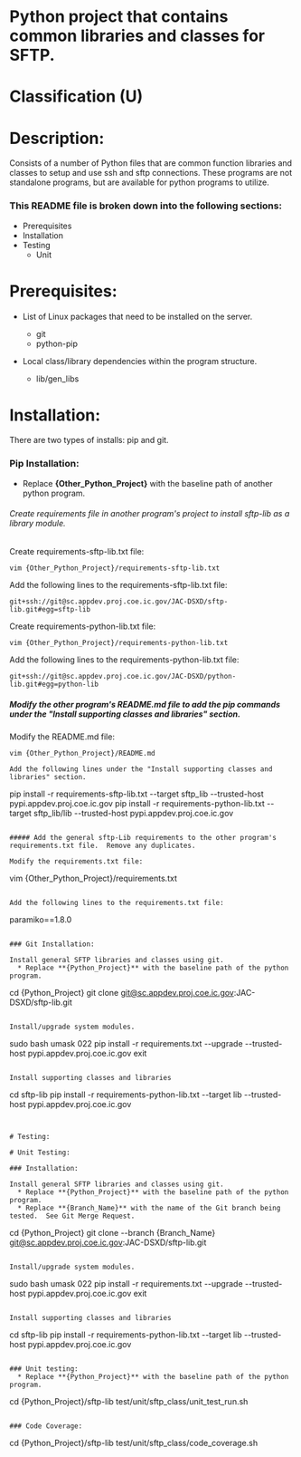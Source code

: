 # Python project that contains common libraries and classes for SFTP.
# Classification (U)

# Description:
  Consists of a number of Python files that are common function libraries and classes to setup and use ssh and sftp connections.  These programs are not standalone programs, but are available for python programs to utilize.


###  This README file is broken down into the following sections:
 * Prerequisites
 * Installation
 * Testing
   - Unit


# Prerequisites:

  * List of Linux packages that need to be installed on the server.
    - git
    - python-pip

  * Local class/library dependencies within the program structure.
    - lib/gen_libs


# Installation:
  There are two types of installs: pip and git.

### Pip Installation:
  * Replace **{Other_Python_Project}** with the baseline path of another python program.

###### Create requirements file in another program's project to install sftp-lib as a library module.

Create requirements-sftp-lib.txt file:
```
vim {Other_Python_Project}/requirements-sftp-lib.txt
```

Add the following lines to the requirements-sftp-lib.txt file:
```
git+ssh://git@sc.appdev.proj.coe.ic.gov/JAC-DSXD/sftp-lib.git#egg=sftp-lib
```

Create requirements-python-lib.txt file:
```
vim {Other_Python_Project}/requirements-python-lib.txt
```

Add the following lines to the requirements-python-lib.txt file:
```
git+ssh://git@sc.appdev.proj.coe.ic.gov/JAC-DSXD/python-lib.git#egg=python-lib
```

##### Modify the other program's README.md file to add the pip commands under the "Install supporting classes and libraries" section.

Modify the README.md file:
```
vim {Other_Python_Project}/README.md

Add the following lines under the "Install supporting classes and libraries" section.
```
   pip install -r requirements-sftp-lib.txt --target sftp_lib --trusted-host pypi.appdev.proj.coe.ic.gov
   pip install -r requirements-python-lib.txt --target sftp_lib/lib --trusted-host pypi.appdev.proj.coe.ic.gov
```

##### Add the general sftp-Lib requirements to the other program's requirements.txt file.  Remove any duplicates.

Modify the requirements.txt file:
```
vim {Other_Python_Project}/requirements.txt
```

Add the following lines to the requirements.txt file:
```
paramiko==1.8.0
```

### Git Installation:

Install general SFTP libraries and classes using git.
  * Replace **{Python_Project}** with the baseline path of the python program.

```
cd {Python_Project}
git clone git@sc.appdev.proj.coe.ic.gov:JAC-DSXD/sftp-lib.git
```

Install/upgrade system modules.

```
sudo bash
umask 022
pip install -r requirements.txt --upgrade --trusted-host pypi.appdev.proj.coe.ic.gov
exit
```

Install supporting classes and libraries

```
cd sftp-lib
pip install -r requirements-python-lib.txt --target lib --trusted-host pypi.appdev.proj.coe.ic.gov
```


# Testing:

# Unit Testing:

### Installation:

Install general SFTP libraries and classes using git.
  * Replace **{Python_Project}** with the baseline path of the python program.
  * Replace **{Branch_Name}** with the name of the Git branch being tested.  See Git Merge Request.

```
cd {Python_Project}
git clone --branch {Branch_Name} git@sc.appdev.proj.coe.ic.gov:JAC-DSXD/sftp-lib.git
```

Install/upgrade system modules.

```
sudo bash
umask 022
pip install -r requirements.txt --upgrade --trusted-host pypi.appdev.proj.coe.ic.gov
exit
```

Install supporting classes and libraries

```
cd sftp-lib
pip install -r requirements-python-lib.txt --target lib --trusted-host pypi.appdev.proj.coe.ic.gov
```

### Unit testing:
  * Replace **{Python_Project}** with the baseline path of the python program.

```
cd {Python_Project}/sftp-lib
test/unit/sftp_class/unit_test_run.sh
```

### Code Coverage:
```
cd {Python_Project}/sftp-lib
test/unit/sftp_class/code_coverage.sh
```

